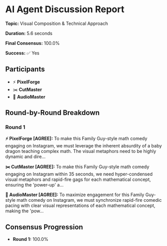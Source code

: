 # AI Agent Discussion Report

**Topic:** Visual Composition & Technical Approach

**Duration:** 5.6 seconds

**Final Consensus:** 100.0%

**Success:** ✅ Yes

## Participants

- ⚡ **PixelForge**
- ✂️ **CutMaster**
- 🎵 **AudioMaster**

## Round-by-Round Breakdown

### Round 1

**⚡ PixelForge [AGREE]:** To make this Family Guy-style math comedy engaging on Instagram, we must leverage the inherent absurdity of a baby dragon teaching complex math. The visual metaphors need to be highly dynamic and dire...

**✂️ CutMaster [AGREE]:** To make this Family Guy-style math comedy engaging on Instagram within 35 seconds, we need hyper-condensed visual metaphors and rapid-fire gags for each mathematical concept, ensuring the 'power-up' a...

**🎵 AudioMaster [AGREE]:** To maximize engagement for this Family Guy-style math comedy on Instagram, we must synchronize rapid-fire comedic pacing with clear visual representations of each mathematical concept, making the 'pow...

## Consensus Progression

- **Round 1:** 100.0%

